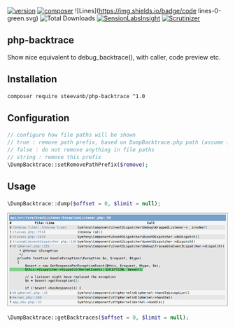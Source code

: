 [![version](https://img.shields.io/badge/version-1.0.0-green.svg)](https://github.com/steevanb/php-backtrace/tree/1.0.0)
[![composer](https://img.shields.io/badge/composer-^1.0-blue.svg)](https://getcomposer.org)
![Lines](https://img.shields.io/badge/code lines-0-green.svg)
![Total Downloads](https://poser.pugx.org/steevanb/php-backtrace/downloads)
[![SensionLabsInsight](https://img.shields.io/badge/SensionLabsInsight-platinum-brightgreen.svg)](https://insight.sensiolabs.com/projects/2b6dd6a0-ef48-4b5b-ba13-e825e0841be3/analyses/1)
[![Scrutinizer](https://scrutinizer-ci.com/g/steevanb/php-backtrace/badges/quality-score.png?b=master)](https://scrutinizer-ci.com/g/steevanb/php-backtrace/)

php-backtrace
-------------

Show nice equivalent to debug_backtrace(), with caller, code preview etc.

Installation
------------

```bash
composer require steevanb/php-backtrace ^1.0
```

Configuration
-------------

```php
// configure how file paths will be shown
// true : remove path prefix, based on DumpBacktrace.php path (assume it is in vendor/ dir)
// false : do not remove anything in file paths
// string : remove this prefix
\DumpBacktrace::setRemovePathPrefix($remove);
```

Usage
-----

```php
\DumpBacktrace::dump($offset = 0, $limit = null);
```
![PHP Backtrace](backtrace.png)

```php
\DumpBacktrace::getBacktraces($offset = 0, $limit = null);
```

